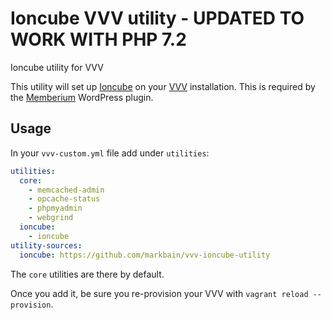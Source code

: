 # Ioncube VVV utility - UPDATED TO WORK WITH PHP 7.2

Ioncube utility for VVV

This utility will set up [Ioncube](http://www.ioncube.com/) on your [VVV](https://github.com/Varying-Vagrant-Vagrants/VVV) installation. This is required by the [Memberium](https://memberium.com/) WordPress plugin.

## Usage

In your `vvv-custom.yml` file add under `utilities`:

```yml
utilities:
  core:
    - memcached-admin
    - opcache-status
    - phpmyadmin
    - webgrind
  ioncube:
    - ioncube
utility-sources:
  ioncube: https://github.com/markbain/vvv-ioncube-utility
```

The `core` utilities are there by default.

Once you add it, be sure you re-provision your VVV with `vagrant reload --provision`.
